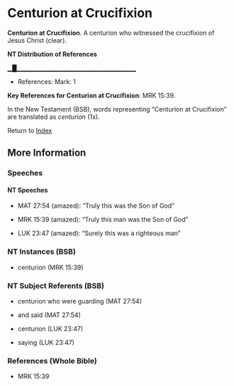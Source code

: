# Centurion at Crucifixion
**Centurion at Crucifixion**. 
A centurion who witnessed the crucifixion of Jesus Christ (clear). 


**NT Distribution of References**

▁█▁▁▁▁▁▁▁▁▁▁▁▁▁▁▁▁▁▁▁▁▁▁▁▁▁
* References: Mark: 1



**Key References for Centurion at Crucifixion**: 
MRK 15:39. 




In the New Testament (BSB), words representing “Centurion at Crucifixion” are translated as 
*centurion* (1x). 


Return to [Index](00-Index.md)

## More Information

### Speeches

#### NT Speeches

* MAT 27:54 (amazed): “Truly this was the Son of God”

* MRK 15:39 (amazed): “Truly this man was the Son of God”

* LUK 23:47 (amazed): “Surely this was a righteous man”

### NT Instances (BSB)

* centurion (MRK 15:39)



### NT Subject Referents (BSB)

* centurion who were guarding (MAT 27:54)

* and said (MAT 27:54)

* centurion (LUK 23:47)

* saying (LUK 23:47)



### References (Whole Bible)

* MRK 15:39



